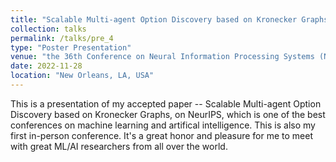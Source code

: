 ```yaml
---
title: "Scalable Multi-agent Option Discovery based on Kronecker Graphs"
collection: talks
permalink: /talks/pre_4
type: "Poster Presentation"
venue: "the 36th Conference on Neural Information Processing Systems (NeurIPS)"
date: 2022-11-28
location: "New Orleans, LA, USA"
---
```


This is a presentation of my accepted paper -- Scalable Multi-agent Option Discovery based on Kronecker Graphs, on NeurIPS, which is one of the best conferences on machine learning and artifical intelligence. This is also my first in-person conference. It's a great honor and pleasure for me to meet with great ML/AI researchers from all over the world.
